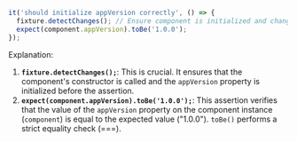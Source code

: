 ```typescript
it('should initialize appVersion correctly', () => {
  fixture.detectChanges(); // Ensure component is initialized and change detection runs
  expect(component.appVersion).toBe('1.0.0');
});
```

Explanation:

1.  **`fixture.detectChanges();`**: This is crucial. It ensures that the component's constructor is called and the `appVersion` property is initialized before the assertion.
2.  **`expect(component.appVersion).toBe('1.0.0');`**: This assertion verifies that the value of the `appVersion` property on the component instance (`component`) is equal to the expected value ("1.0.0"). `toBe()` performs a strict equality check (===).
